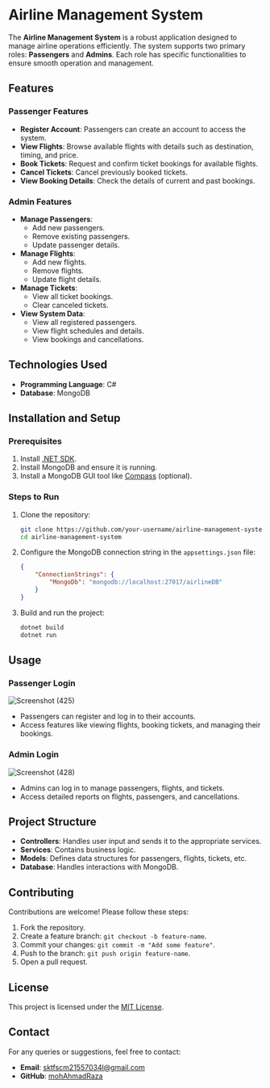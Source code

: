 # Airline Management System

The **Airline Management System** is a robust application designed to manage airline operations efficiently. The system supports two primary roles: **Passengers** and **Admins**. Each role has specific functionalities to ensure smooth operation and management.

## Features

### **Passenger Features**
- **Register Account**: Passengers can create an account to access the system.
- **View Flights**: Browse available flights with details such as destination, timing, and price.
- **Book Tickets**: Request and confirm ticket bookings for available flights.
- **Cancel Tickets**: Cancel previously booked tickets.
- **View Booking Details**: Check the details of current and past bookings.

### **Admin Features**
- **Manage Passengers**: 
  - Add new passengers.
  - Remove existing passengers.
  - Update passenger details.
- **Manage Flights**:
  - Add new flights.
  - Remove flights.
  - Update flight details.
- **Manage Tickets**:
  - View all ticket bookings.
  - Clear canceled tickets.
- **View System Data**:
  - View all registered passengers.
  - View flight schedules and details.
  - View bookings and cancellations.

## Technologies Used
- **Programming Language**: C#
- **Database**: MongoDB

## Installation and Setup

### **Prerequisites**
1. Install [.NET SDK](https://dotnet.microsoft.com/download).
2. Install MongoDB and ensure it is running.
3. Install a MongoDB GUI tool like [Compass](https://www.mongodb.com/products/compass) (optional).

### **Steps to Run**
1. Clone the repository:
   ```bash
   git clone https://github.com/your-username/airline-management-system.git
   cd airline-management-system
   ```
2. Configure the MongoDB connection string in the `appsettings.json` file:
   ```json
   {
       "ConnectionStrings": {
           "MongoDb": "mongodb://localhost:27017/airlineDB"
       }
   }
   ```
3. Build and run the project:
   ```bash
   dotnet build
   dotnet run
   ```

## Usage

### **Passenger Login**
![Screenshot (425)](https://github.com/user-attachments/assets/c93ed991-6388-4dc6-b7d7-ce0c473fcbe3)
- Passengers can register and log in to their accounts.
- Access features like viewing flights, booking tickets, and managing their bookings.

### **Admin Login**
![Screenshot (428)](https://github.com/user-attachments/assets/7fc36f4e-be05-4a8e-9e31-c70069e18b67)
- Admins can log in to manage passengers, flights, and tickets.
- Access detailed reports on flights, passengers, and cancellations.

## Project Structure
- **Controllers**: Handles user input and sends it to the appropriate services.
- **Services**: Contains business logic.
- **Models**: Defines data structures for passengers, flights, tickets, etc.
- **Database**: Handles interactions with MongoDB.

## Contributing
Contributions are welcome! Please follow these steps:
1. Fork the repository.
2. Create a feature branch: `git checkout -b feature-name`.
3. Commit your changes: `git commit -m "Add some feature"`.
4. Push to the branch: `git push origin feature-name`.
5. Open a pull request.

## License
This project is licensed under the [MIT License](LICENSE).

## Contact
For any queries or suggestions, feel free to contact:
- **Email**: [sktfscm21557034l@gmail.com](mailto:sktfscm21557034@gmail.com)
- **GitHub**: [mohAhmadRaza](https://github.com/mohAhmadRaza)
